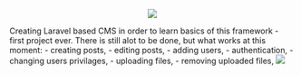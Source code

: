 <p align="center"><img src="https://laravel.com/assets/img/components/logo-laravel.svg"></p>

<p>
Creating Laravel based CMS in order to learn basics of this framework - first project ever. There is still alot to be done, but what works at this moment:
- creating posts,
- editing posts,
- adding users,
- authentication,
- changing users privilages,
- uploading files,
- removing uploaded files,

<img src="https://laravel.com/assets/img/components/logo-laravel.svg">
